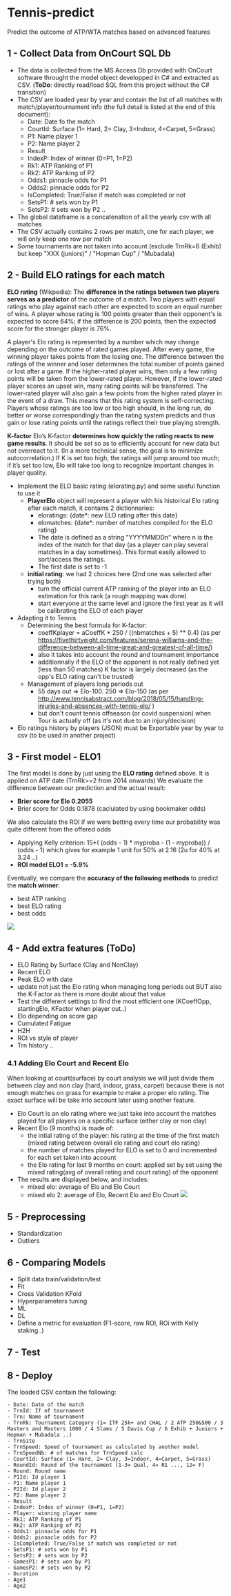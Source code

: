 # Tennis-predict
Predict the outcome of ATP/WTA matches based on advanced features

## 1 - Collect Data from OnCourt SQL Db
- The data is collected from the MS Access Db provided with OnCourt software throught the model object developped in C# and extracted as CSV. (**ToDo**: directly read/load SQL from this project without the C# transition)
- The CSV are loaded year by year and contain the list of all matches with match/player/tournament info (the full detail is listed at the end of this document):
    - Date: Date fo the match
    - CourtId: Surface (1= Hard, 2= Clay, 3=Indoor, 4=Carpet, 5=Grass)
    - P1: Name player 1
    - P2: Name player 2
    - Result
    - IndexP: Index of winner (0=P1, 1=P2)
    - Rk1: ATP Ranking of P1
    - Rk2: ATP Ranking of P2
    - Odds1: pinnacle odds for P1
    - Odds2: pinnacle odds for P2
    - IsCompleted: True/False if match was completed or not
    - SetsP1: # sets won by P1
    - SetsP2: # sets won by P2
    ..
- The global dataframe is a concatenation of all the yearly csv with all matches
- The CSV actually contains 2 rows per match, one for each player, we will only keep one row per match
- Some tournaments are not taken into account (exclude TrnRk=6 (Exhib) but keep "XXX (juniors)" / "Hopman Cup" / "Mubadala) 


## 2 - Build ELO ratings for each match
**ELO rating** (Wikpedia):
The **difference in the ratings between two players serves as a predictor** of the outcome of a match. Two players with equal ratings who play against each other are expected to score an equal number of wins. A player whose rating is 100 points greater than their opponent's is expected to score 64%; if the difference is 200 points, then the expected score for the stronger player is 76%.

A player's Elo rating is represented by a number which may change depending on the outcome of rated games played. 
After every game, the winning player takes points from the losing one. The difference between the ratings of the winner and loser determines the total number of points gained or lost after a game. If the higher-rated player wins, then only a few rating points will be taken from the lower-rated player. However, if the lower-rated player scores an upset win, many rating points will be transferred. The lower-rated player will also gain a few points from the higher rated player in the event of a draw. This means that this rating system is self-correcting. Players whose ratings are too low or too high should, in the long run, do better or worse correspondingly than the rating system predicts and thus gain or lose rating points until the ratings reflect their true playing strength.

**K-factor**
Elo’s K-factor **determines how quickly the rating reacts to new game results**. It should be set so as to efficiently account for new data but not overreact to it. (In a more technical sense, the goal is to minimize autocorrelation.) If K is set too high, the ratings will jump around too much; if it’s set too low, Elo will take too long to recognize important changes in player quality.

- Implement the ELO basic rating (elorating.py) and some useful function to use it
    - **PlayerElo** object will represent a player with his historical Elo rating after each match, it contains 2 dictionnaries:
        - eloratings: {date*: new ELO rating after this date}
        - elomatches: {date*: number of matches compiled for the ELO rating}
        - The date is defined as a string "YYYYMMDDn" where n is the index of the match for that day (as a player can play several matches in a day sometimes). This format easily allowed to sort/access the ratings.   
        - The first date is set to -1
    - **initial rating**: we had 2 choices here (2nd one was selected after trying both)
        - turn the official current ATP ranking of the player into an ELO estimation for this rank (a rough mapping was done)
        - start everyone at the same level and ignore the first year as it will be calibrating the ELO of each player
- Adapting it to Tennis
    - Determining the best formula for K-factor:  
        - coeffKplayer = aCoeffK * 250 / ((nbmatches + 5) ** 0.4) (as per https://fivethirtyeight.com/features/serena-williams-and-the-difference-between-all-time-great-and-greatest-of-all-time/)
        - also it takes into account the round and tournament importance
        - additionnally if the ELO of the opponent is not really defined yet (less than 50 matches) K factor is largely decreased (as the opp's ELO rating can't be trusted)     
    - Management of players long periods out
        - 55 days out => Elo-100. 250 => Elo-150 (as per http://www.tennisabstract.com/blog/2018/05/15/handling-injuries-and-absences-with-tennis-elo/ )
        - but don't count tennis offseason (or covid suspension) when Tour is actually off (as it's not due to an injury/decision)
- Elo ratings history by players (JSON) must be Exportable year by year to csv (to be used in another project)


## 3 - First model - ELO1
The first model is done by just using the **ELO rating** defined above.
It is applied on ATP date (TrnRk>=2 from 2014 onwards)
We evaluate the difference between our prediction and the actual result:
- **Brier score for Elo 0.2055**
- Brier score for Odds 0.1878 (caclulated by using bookmaker odds)

We also calculate the ROI if we were betting every time our probability was quite different from the offered odds
- Applying Kelly criterion: 15*( (odds - 1) * myproba - (1 - myproba)) / (odds - 1) which gives for example 1 unit for 50% at 2.16 (2u for 40% at 3.24 ..) 
- **ROI model ELO1 = -5.9%**

Eventually, we compare the **accuracy of the following methods** to predict the **match winner**:
- best ATP ranking
- best ELO rating
- best odds

![](https://github.com/damienld/Tennis-predict/blob/main/img/readme/accuracy_by_methods_1.png)

## 4 - Add extra features (ToDo)
- ELO Rating by Surface (Clay and NonClay)
- Recent ELO
- Peak ELO with date
- update not just the Elo rating when managing long periods out BUT also the K-Factor as there is more doubt about that value
- Test the different settings to find the most efficient one (KCoeffOpp, startingElo, KFactor when player out..)
- Elo depending on score gap
- Cumulated Fatigue
- H2H
- ROI vs style of player
- Trn history
..
### 4.1 Adding Elo Court and Recent Elo
When looking at court(surface) by court analysis we will just divide them between clay and non clay (hard, indoor, grass, carpet) because there is not enough matches on grass for example to make a proper elo rating. The exact surface will be take into account later using another feature.
- Elo Court is an elo rating where we just take into account the matches played for all players on a specific surface (either clay or non clay)
- Recent Elo (9 months) is made of:
   - the intial rating of the player: his rating at the time of the first match (mixed rating between overall elo rating and court elo rating)
   - the number of matches played for ELO is set to 0 and incremented for each set taken into account
   - the Elo rating for last 9 months on court: applied set by set using the mixed rating(avg of overall rating and court rating) of the opponent
- The results are displayed below, and includes:
    - mixed elo: average of Elo and Elo Court
    - mixed elo 2:  average of Elo, Recent Elo and Elo Court
![](https://github.com/damienld/Tennis-predict/blob/main/img/readme/accuracy_by_methods_2.png)

## 5 - Preprocessing
- Standardization
- Outliers

## 6 - Comparing Models
- Split data train/validation/test
- Fit
- Cross Validation KFold
- Hyperparameters tuning
- ML
- DL
- Define a metric for evaluation (F1-score, raw ROI, ROi with Kelly staking..)

## 7 - Test

## 8 - Deploy


The loaded CSV contain the following:
    
    - Date: Date of the match
    - TrnId: If of tournament
    - Trn: Name of tournament
    - TrnRk: Tournament Category (1= ITF 25k+ and CHAL / 2 ATP 250&500 / 3 Masters and Masters 1000 / 4 Slams / 5 Davis Cup / 6 Exhib + Juniors + Hopman + Mubadala ..)
    - TrnSite
    - TrnSpeed: Speed of tournament as calculated by another model
    - TrnSpeedNb: # of matches for TrnSpeed calc
    - CourtId: Surface (1= Hard, 2= Clay, 3=Indoor, 4=Carpet, 5=Grass)
    - RoundId: Round of the tournament (1-3= Qual, 4= R1 ..., 12= F)
    - Round: Round name
    - P1Id: Id player 1
    - P1: Name player 1
    - P2Id: Id player 2
    - P2: Name player 2
    - Result
    - IndexP: Index of winner (0=P1, 1=P2)
    - Player: winning player name
    - Rk1: ATP Ranking of P1
    - Rk2: ATP Ranking of P2
    - Odds1: pinnacle odds for P1
    - Odds2: pinnacle odds for P2
    - IsCompleted: True/False if match was completed or not
    - SetsP1: # sets won by P1
    - SetsP2: # sets won by P2
    - GamesP1: # sets won by P1
    - GamesP2: # sets won by P2
    - Duration
    - Age1
    - Age2
